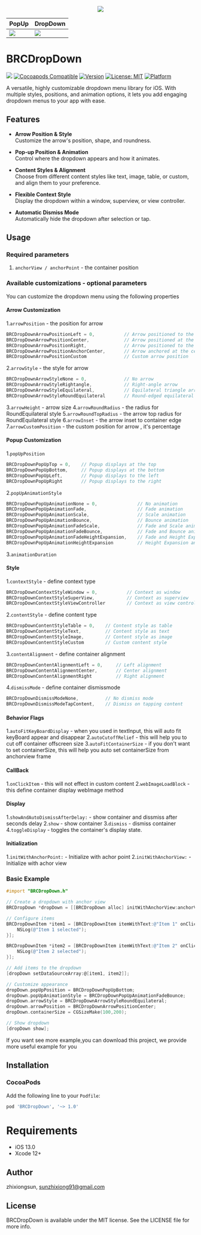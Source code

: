 <p align='center'>
    <img src="https://jaychou202302.github.io/media/BRCDropDown/logo.gif"/>
</p>

<table>
    <thead>
        <tr>
            <th>PopUp</th>
            <th>DropDown</th>
        </tr>
    </thead>
    <tbody>
        <tr>
            <td>
                <img src="https://jaychou202302.github.io/media/BRCDropDown/1.GIF"/>
            </td>
            <td>
                <img src="https://jaychou202302.github.io/media/BRCDropDown/2.GIF"/>
            </td>
        </tr>
    </tbody>
</table>

# BRCDropDown

![](https://img.shields.io/github/v/tag/jaychou202302/BRCDropDown?label=Version)
[![Cocoapods Compatible](https://img.shields.io/badge/cocoapods-Compatible-brightgreen.svg)](https://cocoapods.org/pods/BRCDropDown)
[![Version](https://img.shields.io/cocoapods/v/BRCDropDown.svg?style=flat)](https://cocoapods.org/pods/BRCDropDown)
[![License: MIT](https://img.shields.io/badge/License-MIT-black.svg)](https://opensource.org/licenses/MIT)
[![Platform](https://img.shields.io/cocoapods/p/BRCDropDown.svg?style=flat)](https://cocoapods.org/pods/BRCDropDown)

A versatile, highly customizable dropdown menu library for iOS. With multiple styles, positions, and animation options, it lets you add engaging dropdown menus to your app with ease.

## Features

- **Arrow Position & Style**  
  Customize the arrow's position, shape, and roundness.

- **Pop-up Position & Animation**  
  Control where the dropdown appears and how it animates.

- **Content Styles & Alignment**  
  Choose from different content styles like text, image, table, or custom, and align them to your preference.

- **Flexible Context Style**  
  Display the dropdown within a window, superview, or view controller.

- **Automatic Dismiss Mode**  
  Automatically hide the dropdown after selection or tap.

## Usage

### Required parameters
1. `anchorView / anchorPoint` - the container position

### Available customizations - optional parameters

You can customize the dropdown menu using the following properties

#### Arrow Customization
1.`arrowPosition` - the position for arrow 
```objective-c
BRCDropDownArrowPositionLeft = 0,           // Arrow positioned to the left
BRCDropDownArrowPositionCenter,             // Arrow positioned at the center
BRCDropDownArrowPositionRight,              // Arrow positioned to the right
BRCDropDownArrowPositionAnchorCenter,       // Arrow anchored at the center
BRCDropDownArrowPositionCustom              // Custom arrow position
```
2.`arrowStyle` - the style for arrow
```objective-c
BRCDropDownArrowStyleNone = 0,              // No arrow
BRCDropDownArrowStyleRightangle,            // Right-angle arrow
BRCDropDownArrowStyleEquilateral,           // Equilateral triangle arrow
BRCDropDownArrowStyleRoundEquilateral       // Round-edged equilateral triangle arrow
```
3.`arrowHeight` - arrow size
4.`arrowRoundRadius` - the radius for RoundEquilateral style
5.`arrowRoundTopRadius` - the arrow top radius for RoundEquilateral style
6.`arrowInset` - the arrow inset to container edge
7.`arrowCustomPosition` - the custom position for arrow , it's percentage

#### Popup Customization
1.`popUpPosition`
```objective-c
BRCDropDownPopUpTop = 0,    // Popup displays at the top
BRCDropDownPopUpBottom,     // Popup displays at the bottom
BRCDropDownPopUpLeft,       // Popup displays to the left
BRCDropDownPopUpRight       // Popup displays to the right
```
2.`popUpAnimationStyle`
```objective-c
BRCDropDownPopUpAnimationNone = 0,               // No animation
BRCDropDownPopUpAnimationFade,                   // Fade animation
BRCDropDownPopUpAnimationScale,                  // Scale animation
BRCDropDownPopUpAnimationBounce,                 // Bounce animation
BRCDropDownPopUpAnimationFadeScale,              // Fade and Scale animation
BRCDropDownPopUpAnimationFadeBounce,             // Fade and Bounce animation
BRCDropDownPopUpAnimationFadeHeightExpansion,    // Fade and Height Expansion animation
BRCDropDownPopUpAnimationHeightExpansion         // Height Expansion animation
```
3.`animationDuration` 

#### Style
1.`contextStyle` - define context type
```objective-c
BRCDropDownContextStyleWindow = 0,           // Context as window
BRCDropDownContextStyleSuperView,            // Context as superview
BRCDropDownContextStyleViewController        // Context as view controller
```
2.`contentStyle` - define content type
```objective-c
BRCDropDownContentStyleTable = 0,    // Content style as table
BRCDropDownContentStyleText,         // Content style as text
BRCDropDownContentStyleImage,        // Content style as image
BRCDropDownContentStyleCustom        // Custom content style
```
3.`contentAlignment` - define container alignment
```objective-c
BRCDropDownContentAlignmentLeft = 0,     // Left alignment
BRCDropDownContentAlignmentCenter,       // Center alignment
BRCDropDownContentAlignmentRight         // Right alignment
```
4.`dismissMode` - define container dismissmode
```objective-c
BRCDropDownDismissModeNone,          // No dismiss mode
BRCDropDownDismissModeTapContent,    // Dismiss on tapping content
```

#### Behavior Flags
1.`autoFitKeyBoardDisplay` - when you used in textInput, this will auto fit keyBoard appear and disappear
2.`autoCutoffRelief` - this will help you to cut off container offscreen size
3.`autoFitContainerSize` - if you don't want to set containerSize, this will help you auto set containerSize from anchorview frame

#### CallBack
1.`onClickItem` - this will not effect in custom content
2.`webImageLoadBlock` - this define container display webImage method

#### Display
1.`showAndAutoDismissAfterDelay:` - show container and dissmiss after seconds delay
2.`show` - show container
3.`dismiss` - dismiss container
4.`toggleDisplay` - toggles the container's display state.

#### Initialization
1.`initWithAnchorPoint:` - Initialize with achor point 
2.`initWithAnchorView:` - Initialize with achor view 

### Basic Example

```objective-c
#import "BRCDropDown.h"

// Create a dropdown with anchor view
BRCDropDown *dropDown = [[BRCDropDown alloc] initWithAnchorView:anchorView];

// Configure items
BRCDropDownItem *item1 = [BRCDropDownItem itemWithText:@"Item 1" onClickBlock:^(NSIndexPath *index) {
    NSLog(@"Item 1 selected");
}];

BRCDropDownItem *item2 = [BRCDropDownItem itemWithText:@"Item 2" onClickBlock:^(NSIndexPath *index) {
    NSLog(@"Item 2 selected");
}];

// Add items to the dropdown
[dropDown setDataSourceArray:@[item1, item2]];

// Customize appearance
dropDown.popUpPosition = BRCDropDownPopUpBottom;
dropDown.popUpAnimationStyle = BRCDropDownPopUpAnimationFadeBounce;
dropDown.arrowStyle = BRCDropDownArrowStyleRoundEquilateral;
dropDown.arrowPosition = BRCDropDownArrowPositionCenter;
dropDown.containerSize = CGSizeMake(100,200);

// Show dropdown
[dropDown show];
```
If you want see more example,you can download this project, we provide more useful example for you


## Installation

### CocoaPods

Add the following line to your `Podfile`:

```ruby
pod 'BRCDropDown', '~> 1.0'
```

# Requirements
-  iOS 13.0
-  Xcode 12+

## Author

zhixiongsun, sunzhixiong91@gmail.com

## License

BRCDropDown is available under the MIT license. See the LICENSE file for more info.
